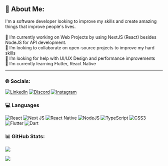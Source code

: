 ## 💫 About Me:
I'm a software developer looking to improve my skills and create amazing things that improve people's lives.<br><br>🔭 I’m currently working on Web Projects by using NextJS (React) besides NodeJS for API development.<br>👯 I’m looking to collaborate on open-source projects to improve my hard skills<br>🤝 I’m looking for help with UI/UX Design and performance improvements<br>🌱 I’m currently learning Flutter, React Native<br>

---

### 🌐 Socials:
[![LinkedIn](https://img.shields.io/badge/LinkedIn-%230077B5.svg?logo=linkedin&logoColor=white)](https://linkedin.com/in/victorsilvadev) [![Discord](https://img.shields.io/badge/Discord-%237289DA.svg?logo=discord&logoColor=white)](https://discord.gg/VictorSilvaDev#8123) [![Instagram](https://img.shields.io/badge/Instagram-%23E4405F.svg?logo=Instagram&logoColor=white)](https://instagram.com/victorsilvadev18) 

### 💻 Languages
 ![React](https://img.shields.io/badge/react-%2320232a.svg?style=for-the-badge&logo=react&logoColor=%2361DAFB) ![Next JS](https://img.shields.io/badge/Next-black?style=for-the-badge&logo=next.js&logoColor=white) ![React Native](https://img.shields.io/badge/react_native-%2320232a.svg?style=for-the-badge&logo=react&logoColor=%2361DAFB) ![NodeJS](https://img.shields.io/badge/node.js-6DA55F?style=for-the-badge&logo=node.js&logoColor=white) ![TypeScript](https://img.shields.io/badge/typescript-%23007ACC.svg?style=for-the-badge&logo=typescript&logoColor=white) ![CSS3](https://img.shields.io/badge/css3-%231572B6.svg?style=for-the-badge&logo=css3&logoColor=white) ![Flutter](https://img.shields.io/badge/Flutter-%2302569B.svg?style=for-the-badge&logo=Flutter&logoColor=white) ![Dart](https://img.shields.io/badge/dart-%230175C2.svg?style=for-the-badge&logo=dart&logoColor=white)<br/>
 
### 📊 GitHub Stats:

![](https://github-readme-stats.vercel.app/api/top-langs/?username=vickttorugo&theme=vue-dark&hide_border=false&include_all_commits=true&count_private=true&layout=compact)

[![](https://visitcount.itsvg.in/api?id=victorhsdev&icon=0&color=0)](https://visitcount.itsvg.in)
